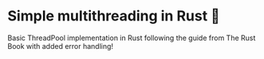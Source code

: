 # Simple multithreading in Rust 🦀

Basic ThreadPool implementation in Rust following the guide from The Rust Book with added error handling!
